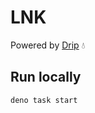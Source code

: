 # LNK

Powered by [Drip](https://github.com/xstevenyung/drip) 💧

## Run locally

```bash
deno task start
```
